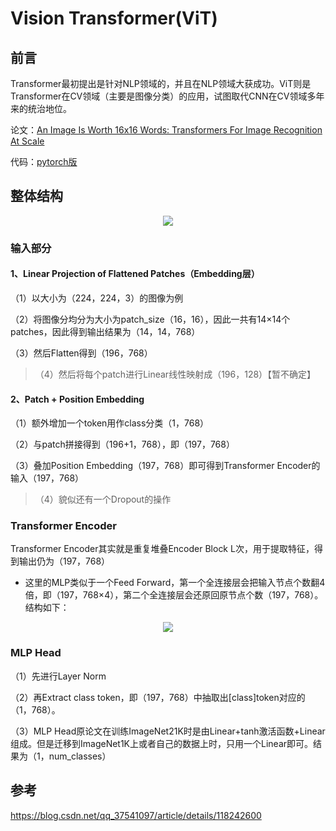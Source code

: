 # Vision Transformer(ViT)
## 前言
Transformer最初提出是针对NLP领域的，并且在NLP领域大获成功。ViT则是Transformer在CV领域（主要是图像分类）的应用，试图取代CNN在CV领域多年来的统治地位。

论文：[An Image Is Worth 16x16 Words: Transformers For Image Recognition At Scale](https://arxiv.org/abs/2010.11929)

代码：[pytorch版](https://github.com/lucidrains/vit-pytorch/blob/main/vit_pytorch/vit.py)
## 整体结构
<div align=center><img src="https://user-images.githubusercontent.com/65380826/129018844-cf180426-fab8-4382-a40f-4ca4ca7a5751.png"></div>

### 输入部分
#### 1、Linear Projection of Flattened Patches（Embedding层）
（1）以大小为（224，224，3）的图像为例

（2）将图像分均分为大小为patch_size（16，16），因此一共有14×14个patches，因此得到输出结果为（14，14，768）

（3）然后Flatten得到（196，768）

> （4）然后将每个patch进行Linear线性映射成（196，128）【暂不确定】

#### 2、Patch + Position Embedding
（1）额外增加一个token用作class分类（1，768）

（2）与patch拼接得到（196+1，768），即（197，768）

（3）叠加Position Embedding（197，768）即可得到Transformer Encoder的输入（197，768）

> （4）貌似还有一个Dropout的操作
### Transformer Encoder
Transformer Encoder其实就是重复堆叠Encoder Block L次，用于提取特征，得到输出仍为（197，768）

* 这里的MLP类似于一个Feed Forward，第一个全连接层会把输入节点个数翻4倍，即（197，768×4），第二个全连接层会还原回原节点个数（197，768）。结构如下：
<div align=center><img src="https://user-images.githubusercontent.com/65380826/129024365-4f2424dc-237f-4d9e-b8e7-f2b4abc43810.png"></div>

### MLP Head
（1）先进行Layer Norm

（2）再Extract class token，即（197，768）中抽取出[class]token对应的（1，768）。

（3）MLP Head原论文在训练ImageNet21K时是由Linear+tanh激活函数+Linear组成。但是迁移到ImageNet1K上或者自己的数据上时，只用一个Linear即可。结果为（1，num_classes）

## 参考
https://blog.csdn.net/qq_37541097/article/details/118242600




